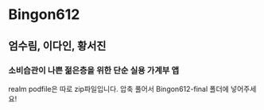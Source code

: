 # Bingon612
## 엄수림, 이다인, 황서진
### 소비습관이 나쁜 젊은층을 위한 단순 실용 가계부 앱

realm podfile은 따로 zip파일입니다. 압축 풀어서 Bingon612-final 폴더에 넣어주세요!
